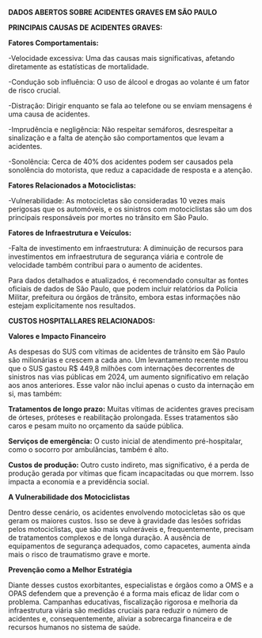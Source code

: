 **DADOS ABERTOS SOBRE ACIDENTES GRAVES EM SÃO PAULO**



**PRINCIPAIS CAUSAS DE ACIDENTES GRAVES:**



**Fatores Comportamentais:**

-Velocidade excessiva: Uma das causas mais significativas, afetando diretamente as estatísticas de mortalidade.

-Condução sob influência: O uso de álcool e drogas ao volante é um fator de risco crucial.

-Distração: Dirigir enquanto se fala ao telefone ou se enviam mensagens é uma causa de acidentes.

-Imprudência e negligência: Não respeitar semáforos, desrespeitar a sinalização e a falta de atenção são comportamentos que levam a acidentes.

-Sonolência: Cerca de 40% dos acidentes podem ser causados pela sonolência do motorista, que reduz a capacidade de resposta e a atenção.



**Fatores Relacionados a Motociclistas:**

-Vulnerabilidade: As motocicletas são consideradas 10 vezes mais perigosas que os automóveis, e os sinistros com motociclistas são um dos principais responsáveis por mortes no trânsito em São Paulo.



**Fatores de Infraestrutura e Veículos:**

-Falta de investimento em infraestrutura: A diminuição de recursos para investimentos em infraestrutura de segurança viária e controle de velocidade também contribui para o aumento de acidentes.



Para dados detalhados e atualizados, é recomendado consultar as fontes oficiais de dados de São Paulo, que podem incluir relatórios da Polícia Militar, prefeitura ou órgãos de trânsito, embora estas informações não estejam explicitamente nos resultados.



**CUSTOS HOSPITALLARES RELACIONADOS:**



**Valores e Impacto Financeiro**

As despesas do SUS com vítimas de acidentes de trânsito em São Paulo são milionárias e crescem a cada ano. Um levantamento recente mostrou que o SUS gastou R$ 449,8 milhões com internações decorrentes de sinistros nas vias públicas em 2024, um aumento significativo em relação aos anos anteriores. Esse valor não inclui apenas o custo da internação em si, mas também:



**Tratamentos de longo prazo:** Muitas vítimas de acidentes graves precisam de órteses, próteses e reabilitação prolongada. Esses tratamentos são caros e pesam muito no orçamento da saúde pública.



**Serviços de emergência:** O custo inicial de atendimento pré-hospitalar, como o socorro por ambulâncias, também é alto.



**Custos de produção:** Outro custo indireto, mas significativo, é a perda de produção gerada por vítimas que ficam incapacitadas ou que morrem. Isso impacta a economia e a previdência social.



**A Vulnerabilidade dos Motociclistas**

Dentro desse cenário, os acidentes envolvendo motocicletas são os que geram os maiores custos. Isso se deve à gravidade das lesões sofridas pelos motociclistas, que são mais vulneráveis e, frequentemente, precisam de tratamentos complexos e de longa duração. A ausência de equipamentos de segurança adequados, como capacetes, aumenta ainda mais o risco de traumatismo grave e morte.



**Prevenção como a Melhor Estratégia**

Diante desses custos exorbitantes, especialistas e órgãos como a OMS e a OPAS defendem que a prevenção é a forma mais eficaz de lidar com o problema. Campanhas educativas, fiscalização rigorosa e melhoria da infraestrutura viária são medidas cruciais para reduzir o número de acidentes e, consequentemente, aliviar a sobrecarga financeira e de recursos humanos no sistema de saúde.



















